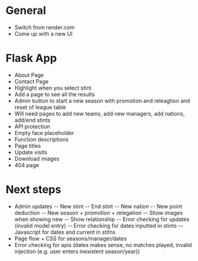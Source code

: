 # General

- Switch from render.com
- Come up with a new UI

# Flask App

- About Page
- Contact Page
- Highlight when you select stint
- Add a page to see all the results
- Admin button to start a new season with promotion and releagtion and reset of league table
- Will need pages to add new teams, add new managers, add nations, add/end stints
- API protection
- Empty face placeholder
- Function descriptions
- Page titles
- Update visits
- Download images
- 404 page

# Next steps
- Admin updates
-- New stint
-- End stint
-- New nation
-- New point deduction
-- New season + promotion + relegation
-- Show images when showing new
-- Show relationship
-- Error checking for updates (invalid model entry)
-- Error checking for dates inputted in stints
-- Javascript for dates and current in stitns
- Page flow + CSS for seasons/manager/dates
- Error checking for apis (dates makes sense, no matches played, invalid injection (e.g. user enters inexistent season/year))
